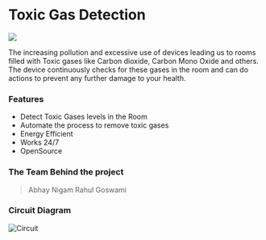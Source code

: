 # Toxic Gas Detection

![](https://i.imgur.com/cTkxQrw.png)

The increasing pollution and excessive use of devices leading us to rooms filled with Toxic gases like Carbon dioxide, Carbon Mono Oxide and others. The device continuously checks for these gases in the room and can do actions to prevent any further damage to your health.

### Features

- Detect Toxic Gases levels in the Room
- Automate the process to remove toxic gases
- Energy Efficient
- Works 24/7
- OpenSource

### The Team Behind the project
> Abhay Nigam
> Rahul Goswami

### Circuit Diagram
![Circuit](https://i.imgur.com/7R4ESjp.png "Circuit")
